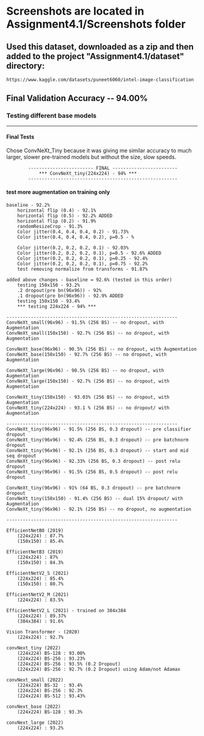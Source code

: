 # Screenshots are located in Assignment4.1/Screenshots folder

## Used this dataset, downloaded as a zip and then added to the project "Assignment4.1/dataset" directory:
    https://www.kaggle.com/datasets/puneet6060/intel-image-classification


## Final Validation Accuracy -- 94.00%




### Testing different base models
---------------------------------------------------------------

#### Final Tests
Chose ConvNeXt_Tiny because it was giving me similar accuracy to much larger, slower pre-trained models but without the size, slow speeds. 

            ------------------------ FINAL ------------------------
                *** ConvNeXt_tiny(224x224) - 94% ***
            -------------------------------------------------------

#### test more augmentation on training only
    baseline - 92.2%
        horizontal flip (0.4) - 92.1%
        horizontal flip (0.5) - 92.2% ADDED
        horizontal flip (0.2) - 91.9%
        randomResizeCrop - 91.3%
        Color jitter(0.4, 0.4, 0.4, 0.2) - 91.73%
        Color jitter(0.4, 0.4, 0.4, 0.2), p=0.5 - %

        Color jitter(0.2, 0.2, 0.2, 0.1) - 92.03%
        Color jitter(0.2, 0.2, 0.2, 0.1), p=0.5 - 92.6% ADDED
        Color jitter(0.2, 0.2, 0.2, 0.1), p=0.25 - 92.4%
        Color jitter(0.2, 0.2, 0.2, 0.1), p=0.75 - 92.2%
        test removing normalize from transforms - 91.87%

    added above changes - baseline = 92.6% (tested in this order)
        testing 150x150 - 93.2%
        .2 dropout(pre bn(96x96)) - 92%
        .1 dropout(pre bn(96x96)) - 92.9% ADDED
        testing 150x150 - 93.4%
        *** testing 224x224 - 94% ***

    ---------------------------------------------------------------
    ConvNeXt_small(96x96) - 91.5% (256 BS) -- no dropout, with Augmentation
    ConvNeXt_small(150x150) - 92.7% (256 BS) -- no dropout, with Augmentation

    ConvNeXt_base(96x96) - 90.5% (256 BS) -- no dropout, with Augmentation
    ConvNeXt_base(150x150) - 92.7% (256 BS) -- no dropout, with Augmentation

    ConvNeXt_large(96x96) - 90.5% (256 BS) -- no dropout, with Augmentation
    ConvNeXt_large(150x150) - 92.7% (256 BS) -- no dropout, with Augmentation

    ConvNeXt_tiny(150x150) - 93.03% (256 BS) -- no dropout, with Augmentation
    ConvNeXt_tiny(224x224) - 93.1 % (256 BS) -- no dropout/ with Augmentation

    ---------------------------------------------------------------
    ConvNeXt_tiny(96x96) - 91.5% (256 BS, 0.3 dropout) -- pre classifier dropout
    ConvNeXt_tiny(96x96) - 92.4% (256 BS, 0.3 dropout) -- pre batchnorm dropout
    ConvNeXt_tiny(96x96) - 92.1% (256 BS, 0.3 dropout) -- start and mid seq dropout
    ConvNeXt_tiny(96x96) - 92.33% (256 BS, 0.3 dropout) -- post relu dropout
    ConvNeXt_tiny(96x96) - 91.5% (256 BS, 0.5 dropout) -- post relu dropout

    ConvNeXt_tiny(96x96) - 91% (64 BS, 0.3 dropout) -- pre batchnorm dropout
    ConvNeXt_tiny(150x150) - 91.4% (256 BS) -- dual 15% dropout/ with Augmentation
    ConvNeXt_tiny(96x96) - 92.1% (256 BS) -- no dropout, no augmentation

    ---------------------------------------------------------------

    EfficientNetB0 (2019)
        (224x224) : 87.7%
        (150x150) : 85.4%

    EfficientNetB3 (2019)
        (224x224) : 87%
        (150x150) : 84.3%

    EfficientNetV2_S (2021)
        (224x224) : 85.4%
        (150x150) : 80.7%

    EfficientNetV2_M (2021)
        (224x224) : 83.5%

    EfficientNetV2_L (2021) - trained on 384x384
        (224x224) : 89.37%
        (384x384) : 91.6%

    Vision Transformer - (2020)
        (224x224) : 92.7%

    convNext_tiny (2022)
        (224x224) BS-128 : 93.00%
        (224x224) BS-256 : 93.23%
        (224x224) BS-256 : 93.5% (0.2 Dropout)
        (224x224) BS-256 : 92.7% (0.2 Dropout) using Adam/not Adamax
        
    convNext_small (2022)
        (224x224) BS-32  : 93.4%
        (224x224) BS-256 : 92.3%
        (224x224) BS-512 : 93.43%
    
    convNext_base (2022)
        (224x224) BS-128 : 93.3%

    convNext_large (2022)
        (224x224) : 93.2%